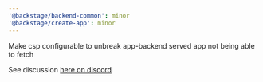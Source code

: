 ```yaml
---
'@backstage/backend-common': minor
'@backstage/create-app': minor
---
```

Make csp configurable to unbreak app-backend served app not being able to fetch

See discussion [here on discord](https://discordapp.com/channels/687207715902193673/687235481154617364/758721460163575850)
